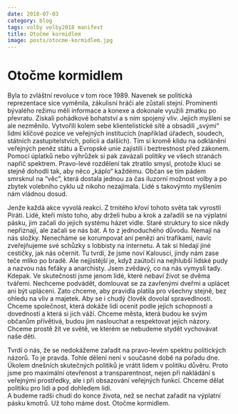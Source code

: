 ```yaml
---
date: 2018-07-03
category: blog
tags: volby volby2018 manifest
title: Otočme kormidlem
image: posts/otocme-kormidlem.jpg
---
```


# Otočme kormidlem

Byla to zvláštní revoluce v tom roce 1989. Navenek se politická reprezentace sice vyměnila, zákulisní hráči ale zůstali stejní. Prominenti bývalého režimu měli informace a konexe a dokonale využili zmatku po převratu. Získali pohádkové bohatství a s ním spojený vliv. Jejich myšlení se ale nezměnilo. Vytvořili kolem sebe klientelistické sítě a obsadili „svými“ lidmi klíčové pozice ve veřejných institucích (například úřadech, soudech, státních zastupitelstvích, policii a dalších). Tím si kromě klidu na odklánění veřejných peněz státu a Evropské unie zajistili i beztrestnost před zákonem. Pomocí úplatků nebo výhrůžek si pak zavázali politiky ve všech stranách napříč spektrem. Pravo-levé rozdělení tak ztratilo smysl, protože kluci se stejně dohodli tak, aby něco „káplo“ každému. Občan se tím pádem smrsknul na “věc”, která dostala jednou za čas iluzorní možnost volby a po zbytek volebního cyklu už nikoho nezajímala. Lidé s takovýmto myšlením nám vládnou dosud. 

Jenže každá akce vyvolá reakci. Z trnitého křoví tohoto světa tak vyrostli Piráti. Lidé, kteří místo toho, aby drželi hubu a krok a zařadili se na výplatní pásku, jim začali do jejich systému házet vidle. Staré struktury to sice nikdy nepřiznají, ale začali se nás bát. A to z jednoduchého důvodu. Nemají na nás složky. Nenecháme se korumpovat ani penězi ani trafikami, navíc zveřejňujeme své schůzky s lobbisty na internetu. A tak si hledají jiné cestičky, jak nás očernit. Tu tvrdí, že jsme noví Kalousci, jindy nám zase teče mlíko po bradě. Ale nejjistější je, když zaútočí na nejhlubší lidské pudy a nazvou nás feťáky a anarchisty. Jsem zvědavý, co na nás vymyslí tady. 
Kdepak. Ve skutečnosti jsme jenom lidé, které nebaví život se dvěma tvářemi. Nechceme podvádět, domlouvat se za zavřenými dveřmi a uplácet ani být upláceni. Zato chceme, aby pravidla platila pro všechny stejně, bez ohledu na vliv a majetek. Aby se i chudý člověk dovolal spravedlnosti. Chceme společnost, která dokáže lidi ocenit podle jejich schopností a dovedností a která si jich váží. Chceme města, která budou ke svým občanům přívětivá, budou jim naslouchat a respektovat jejich názory. Chceme prostě žít ve světě, ve kterém se nebudeme stydět vychovávat naše děti.

Tvrdí o nás, že se nedokážeme zařadit na pravo-levém spektru politických názorů. To je pravda. Tohle dělení není v současné době na pořadu dne. Úkolem dnešních skutečných politiků je vrátit lidem v politiku důvěru. Proto jsme pro maximální otevřenost a transparentnost, nejen při nakládání s veřejnými prostředky, ale i při obsazování veřejných funkcí. Chceme dělat politiku pro lidi a pod dohledem lidí.  
A budeme radši chudí do konce života, než se nechat zařadit na výplatní pásku kmotrů. Už toho máme dost. 
Otočme kormidlem.
